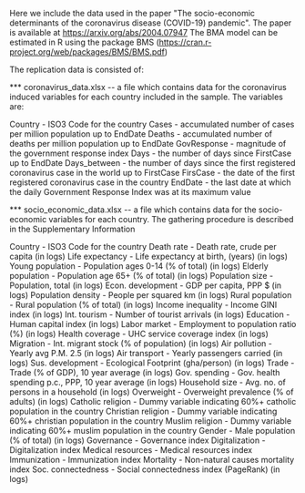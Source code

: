 Here we include the data used in the paper "The socio-economic determinants of the coronavirus disease (COVID-19) pandemic". 
The paper is available at https://arxiv.org/abs/2004.07947
The BMA model can be estimated in R using the package BMS (https://cran.r-project.org/web/packages/BMS/BMS.pdf)

The replication data is consisted of:

*** coronavirus_data.xlsx -- a file which contains data for the coronavirus induced variables for each country included in the sample. The variables are:

Country	- ISO3 Code for the country
Cases - accumulated number of cases per million population up to EndDate
Deaths - accumulated number of deaths per million population up to EndDate	GovResponse - magnitude of the government response index
Days - the number of days since FirstCase up to EndDate
Days_between - the number of days since the first registered coronavirus case in the world up to FirstCase
FirsCase - the date of the first registered coronavirus case in the country
EndDate - the last date at which the daily Government Response Index was at its maximum value

*** socio_economic_data.xlsx -- a file which contains data for the socio-economic variables for each country. The gathering procedure is described in the Supplementary Information

Country - ISO3 Code for the country
Death rate  - Death rate, crude  per capita (in logs)
Life expectancy - Life expectancy at birth, (years) (in logs)
Young population - Population ages 0-14 (\% of total) (in logs)
Elderly population - Population age 65+ (\% of total) (in logs)
Population size - Population, total (in logs)
Econ. development - GDP per capita, PPP \$ (in logs)
Population density - People per squared km (in logs)
Rural population - Rural population (\% of total) (in logs)
Income inequality - Income GINI index (in logs)
Int. tourism - Number of tourist arrivals (in logs)
Education - Human capital index (in logs)
Labor market - Employment to population ratio (\%) (in logs)
Health coverage - UHC service coverage index (in logs)
Migration - Int. migrant stock (\% of population) (in logs)
Air pollution - Yearly avg P.M. 2.5 (in logs)
Air transport - Yearly passengers carried (in logs)
Sus. development - Ecological Footprint (gha/person) (in logs)
Trade - Trade (\% of GDP), 10 year average (in logs)
Gov. spending - Gov. health spending p.c., PPP, 10 year average (in logs)
Household size - Avg. no. of persons in a household (in logs)
Overweight - Overweight prevalence (\% of adults) (in logs)
Catholic religion - Dummy variable indicating 60\%+ catholic population in the country
Christian religion - Dummy variable indicating 60\%+ christian population in the country
Muslim religion - Dummy variable indicating 60\%+ muslim population in the country
Gender -  Male population (\% of total) (in logs)
Governance - Governance index
Digitalization - Digitalization index
Medical resources - Medical resources index
Immunization - Immunization index
Mortality - Non-natural causes mortality index
Soc. connectedness - Social connectedness index (PageRank) (in logs)

